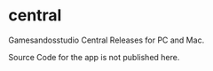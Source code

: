 # central
Gamesandosstudio Central Releases for PC and Mac.

Source Code for the app is not published here.

